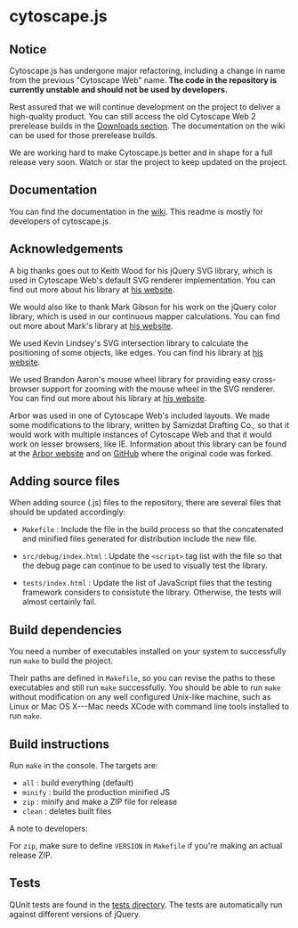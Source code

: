 # cytoscape.js

## Notice

Cytoscape.js has undergone major refactoring, including a change in name from the previous "Cytoscape Web" name.  **The code in the repository is currently unstable and should not be used by developers.**

Rest assured that we will continue development on the project to deliver a high-quality product.  You can still access the old Cytoscape Web 2 prerelease builds in the [Downloads section](https://github.com/cytoscape/cytoscape.js/downloads).  The documentation on the wiki can be used for those prerelease builds.

We are working hard to make Cytoscape.js better and in shape for a full release very soon.  Watch or star the project to keep updated on the project.

## Documentation

You can find the documentation in the [wiki](https://github.com/cytoscape/cytoscape.js/wiki).  This readme is mostly for developers of cytoscape.js.


## Acknowledgements

A big thanks goes out to Keith Wood for his jQuery SVG library, which is used
in Cytoscape Web's default SVG renderer implementation.  You can find out more
about his library at [his website](http://keith-wood.name/svg.html).

We would also like to thank Mark Gibson for his work on the jQuery color
library, which is used in our continuous mapper calculations.  You can find out
more about Mark's library at [his website](http://www.adaptavist.com/display/jQuery/Colour+Library).

We used Kevin Lindsey's SVG intersection library to calculate the positioning
of some objects, like edges.  You can find his library at [his website](http://www.kevlindev.com/gui/math/intersection).

We used Brandon Aaron's mouse wheel library for providing easy cross-browser
support for zooming with the mouse wheel in the SVG renderer.  You can find out
more about his library at [his website](http://brandonaaron.net).

Arbor was used in one of Cytoscape Web's included layouts.  We made some
modifications to the library, written by Samizdat Drafting Co., so that it
would work with multiple instances of Cytoscape Web and that it would work
on lesser browsers, like IE.  Information about this library can be found
at the [Arbor website](http://arborjs.org/) and on [GitHub](https://github.com/maxkfranz/arbor) where the original code was forked.


## Adding source files

When adding source (.js) files to the repository, there are several files that should be updated accordingly:

 * `Makefile` : Include the file in the build process so that the concatenated and minified files generated for distribution include the new file.

 * `src/debug/index.html` : Update the `<script>` tag list with the file so that the debug page can continue to be used to visually test the library.

 * `tests/index.html` : Update the list of JavaScript files that the testing framework considers to consistute the library.  Otherwise, the tests will almost certainly fail.


## Build dependencies

You need a number of executables installed on your system to successfully run
`make` to build the project.
	
Their paths are defined in `Makefile`, so you can revise the paths to these
executables and still run `make` successfully.  You should be able to run
`make` without modification on any well configured Unix-like machine, such as
Linux or Mac OS X---Mac needs XCode with command line tools installed to run
`make`.



## Build instructions

Run `make` in the console.  The targets are:

 * `all` : build everything (default)
 * `minify` : build the production minified JS
 * `zip` : minify and make a ZIP file for release
 * `clean` : deletes built files

A note to developers:

For `zip`, make sure to define `VERSION` in `Makefile` if you're making an
actual release ZIP.



## Tests

QUnit tests are found in the [tests directory](https://github.com/cytoscape/cytoscape.js/tree/master/tests).  The tests are automatically
run against different versions of jQuery.

